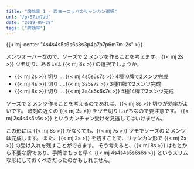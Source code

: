 ```yaml
---
title: "牌効率 1 - 西ヨーロッパのリャンカン選択"
url: "/p/57im7zd"
date: "2019-09-29"
tags: ["牌効率"]
---
```


{{< mj-center "4s4s4s5s6s6s8s3p4p7p7p6m7m-2s" >}}

メンツオーバーなので、ソーズで 2 メンツを作ることを考えます。
{{< mj 2s >}} ツモ切り、あるいは {{< mj 8s >}} の選択でしょうか。

- {{< mj 2s >}} 切り ... {{< mj 4s5s6s7s >}} 4種10牌で2メンツ完成
- {{< mj 4s >}} 切り ... {{< mj 3s5s7s >}} 3種11牌で2メンツ完成
- {{< mj 8s >}} 切り ... {{< mj 3s4s5s6s7s >}} 5種14牌で2メンツ完成

ソーズで 2 メンツ作ることを考えるのであれば、{{< mj 8s >}} 切りが効率がよいです。
暗刻の近くの {{< mj 2s >}} をツモ切りしがちなので要注意です。
{{< mj 2s4s4s5s6s >}} というカンチャン受けを見逃してはいけません。

この形には {{< mj 8s >}} がなくても、{{< mj 7s >}} ツモでソーズの 2 メンツは完成します。
また、{{< mj 2s >}} を残すことで、リャンカン形で {{< mj 3s >}} の受け入れを残すことができます。
そう考えると、{{< mj 8s >}} はもとから不要な牌であり、手牌はもっと早く {{< mj 4s4s4s5s6s6s >}} というスリムな形にしておくべきだったのかもしれません。

